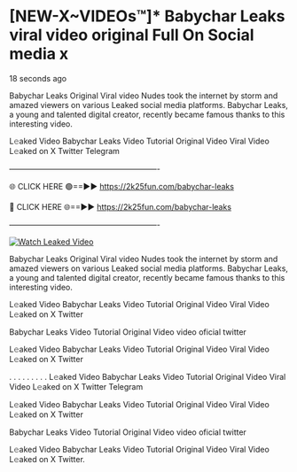 # [NEW-X~VIDEOs™]* Babychar Leaks viral video original Full On Social media x

18 seconds ago

Babychar Leaks Original Viral video Nudes took the internet by storm and amazed viewers on various Leaked social media platforms. Babychar Leaks, a young and talented digital creator, recently became famous thanks to this interesting video.

L𝚎aked Video Babychar Leaks Video Tutorial Original Video Viral Video L𝚎aked on X Twitter Telegram

———————————————————-

🌐 CLICK HERE 🟢==►► https://2k25fun.com/babychar-leaks

🔴 CLICK HERE 🌐==►► https://2k25fun.com/babychar-leaks

———————————————————-

[![Watch Leaked Video](https://miro.medium.com/v2/resize:fit:828/format:webp/1*cilzJN44JGOrTw9NJCrNHA.gif "Watch Leaked Video")](https://2k25fun.com/babychar-leaks)

Babychar Leaks Original Viral video Nudes took the internet by storm and amazed viewers on various Leaked social media platforms. Babychar Leaks, a young and talented digital creator, recently became famous thanks to this interesting video.

L𝚎aked Video Babychar Leaks Video Tutorial Original Video Viral Video L𝚎aked on X Twitter

Babychar Leaks Video Tutorial Original Video video oficial twitter

L𝚎aked Video Babychar Leaks Video Tutorial Original Video Viral Video L𝚎aked on X Twitter

. . . . . . . . . L𝚎aked Video Babychar Leaks Video Tutorial Original Video Viral Video L𝚎aked on X Twitter Telegram

L𝚎aked Video Babychar Leaks Video Tutorial Original Video Viral Video L𝚎aked on X Twitter

Babychar Leaks Video Tutorial Original Video video oficial twitter

L𝚎aked Video Babychar Leaks Video Tutorial Original Video Viral Video L𝚎aked on X Twitter.